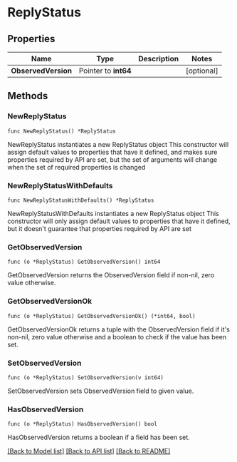 # ReplyStatus

## Properties

Name | Type | Description | Notes
------------ | ------------- | ------------- | -------------
**ObservedVersion** | Pointer to **int64** |  | [optional] 

## Methods

### NewReplyStatus

`func NewReplyStatus() *ReplyStatus`

NewReplyStatus instantiates a new ReplyStatus object
This constructor will assign default values to properties that have it defined,
and makes sure properties required by API are set, but the set of arguments
will change when the set of required properties is changed

### NewReplyStatusWithDefaults

`func NewReplyStatusWithDefaults() *ReplyStatus`

NewReplyStatusWithDefaults instantiates a new ReplyStatus object
This constructor will only assign default values to properties that have it defined,
but it doesn't guarantee that properties required by API are set

### GetObservedVersion

`func (o *ReplyStatus) GetObservedVersion() int64`

GetObservedVersion returns the ObservedVersion field if non-nil, zero value otherwise.

### GetObservedVersionOk

`func (o *ReplyStatus) GetObservedVersionOk() (*int64, bool)`

GetObservedVersionOk returns a tuple with the ObservedVersion field if it's non-nil, zero value otherwise
and a boolean to check if the value has been set.

### SetObservedVersion

`func (o *ReplyStatus) SetObservedVersion(v int64)`

SetObservedVersion sets ObservedVersion field to given value.

### HasObservedVersion

`func (o *ReplyStatus) HasObservedVersion() bool`

HasObservedVersion returns a boolean if a field has been set.


[[Back to Model list]](../README.md#documentation-for-models) [[Back to API list]](../README.md#documentation-for-api-endpoints) [[Back to README]](../README.md)


